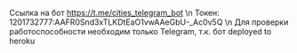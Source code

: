 Ссылка на бот https://t.me/cities_telegram_bot \n
Токен: 1201732777:AAFR0Snd3xTLKDtEaO1vwAAeGbU-_Ac0v5Q \n
Для проверки работоспособности необходим только Telegram, т.к. бот deployed to heroku
